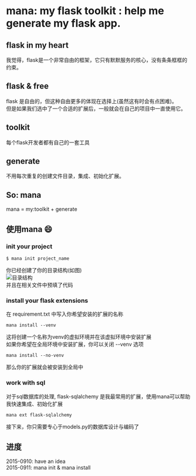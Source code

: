 mana: my flask toolkit : help me generate my flask app.
===
## flask in my heart
我觉得，flask是一个非常自由的框架，它只有默默服务的核心，没有条条框框的约束。<br/>

## flask & free
flask 是自由的，但这种自由更多的体现在选择上(虽然这有时会有点困难)。<br/>
但是如果我们选中了一个合适的扩展后，一般就会在自己的项目中一直使用它。<br/>

## toolkit
每个flask开发者都有自己的一套工具 <br/>

## generate
不用每次重复的创建文件目录，集成、初始化扩展。<br/>

## So: mana
mana = my:toolkit + generate <br/>

## 使用mana 😄
### init your project

    $ mana init project_name

你已经创建了你的目录结构(如图)<br/>
![目录结构](http://7xj431.com1.z0.glb.clouddn.com/屏幕快照%202015-09-11%20下午3.37.55.png) <br/>
并且在相关文件中预填了代码<br/>

### install your flask extensions
在 requirement.txt 中写入你希望安装的扩展的名称

    mana install --venv

这将创建一个名称为venv的虚拟环境并在该虚拟环境中安装扩展<br/>
如果你希望在全局环境中安装扩展，你可以关闭 --venv 选项

    mana install --no-venv

那么你的扩展就会被安装到全局中<br/>


### work with sql
对于sql数据库的处理, flask-sqlalchemy 是我最常用的扩展，使用mana可以帮助我快速集成、初始化扩展

    mana ext flask-sqlalchemy

接下来，你只需要专心于models.py的数据库设计与编码了<br/>


## 进度
2015-0910: have an idea<br/>
2015-0911: mana init & mana install<br/>
